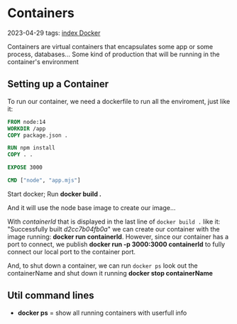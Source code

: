 # Containers
2023-04-29
tags: [index Docker](index%20Docker.md)

Containers are virtual containers that encapsulates some app or some process, databases... Some kind of production that will be running in the container's environment  

## Setting up a Container

To run our container, we need a dockerfile to run all the enviroment, just like it:

 ~~~Dockerfile
 FROM node:14
 WORKDIR /app
 COPY package.json .

 RUN npm install
 COPY . .
 
 EXPOSE 3000
 
 CMD ["node", "app.mjs"]
 ~~~

Start docker;
Run **docker build .**

And it will use the node base image to create our image...

With *containerId* that is displayed in the  last line of `docker build .` like it: "Successfully built *d2cc7b04fb0a*" we can create our container with the image running: **docker run containerId**. However, since our container has a port to connect, we publish **docker run -p 3000:3000 containerId** to fully connect our local port to the container port.

And, to shut down a container, we can run `docker ps` look out the containerName and shut down it running **docker stop containerName**

## Util command lines

* **docker ps** = show all running containers with userfull info